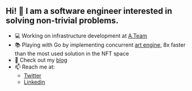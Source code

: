 ## Hi! 👋 I am a software engineer interested in solving non-trivial problems.

- 💻 Working on infrastructure development at [A.Team](https://www.a.team)
- 📚 Playing with Go by implementing concurrent [art engine](https://github.com/erodactyl/art-engine), 8x faster than the most used solution in the NFT space
- 📝 Check out my [blog](https://blog.erikdavtyan.com)
- 📫 Reach me at:
  - [Twitter](https://twitter.com/erdavtyan)
  - [Linkedin](https://www.linkedin.com/in/erikdavtyan)
